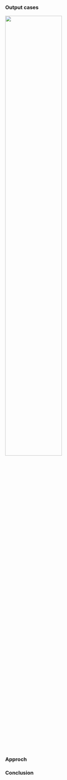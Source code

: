 ## 

### Output cases
<img src = "../images/problem.png" width = "60%" height = "auto">

### Approch 



### Conclusion
